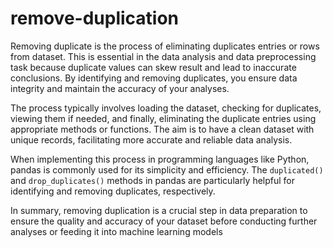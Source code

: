 # remove-duplication
Removing duplicate is the process of eliminating duplicates entries or rows from dataset. This is essential in the data analysis and data preprocessing task because duplicate values can skew result and lead to inaccurate conclusions.
By identifying and removing duplicates, you ensure data integrity and maintain the accuracy of your analyses.

The process typically involves loading the dataset, checking for duplicates, viewing them if needed, and finally, eliminating the duplicate entries using appropriate methods or functions. The aim is to have a clean dataset with unique records, facilitating more accurate and reliable data analysis.

When implementing this process in programming languages like Python, pandas is commonly used for its simplicity and efficiency. The `duplicated()` and `drop_duplicates()` methods in pandas are particularly helpful for identifying and removing duplicates, respectively.

In summary, removing duplication is a crucial step in data preparation to ensure the quality and accuracy of your dataset before conducting further analyses or feeding it into machine learning models
